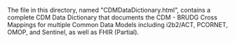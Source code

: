 
The file in this directory, named "CDMDataDictionary.html", contains a complete CDM Data Dictionary that documents the CDM - BRUDG Cross Mappings for multiple Common Data Models including i2b2/ACT, PCORNET, OMOP, and Sentinel, as well as FHIR (Partial).
